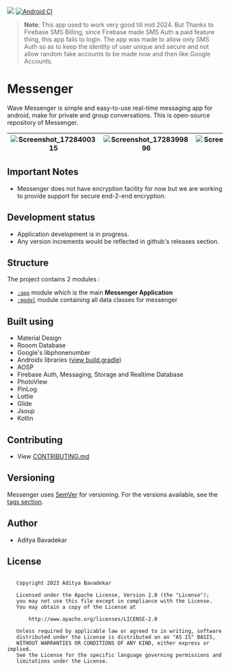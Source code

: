 ![](https://img.shields.io/github/v/release/AdityaBavadekar/Messenger?include_prereleases&label=Messenger)
[![Android CI](https://github.com/AdityaBavadekar/Messenger/actions/workflows/android.yml/badge.svg)](https://github.com/AdityaBavadekar/Messenger-Android/actions/workflows/android.yml)

> **Note**: This app used to work very good till mid 2024. But Thanks to Firebase SMS Billing, since Firebase made SMS Auth a paid feature thing, this app fails to login. The app was made to allow only SMS Auth so as to keep the identity of user unique and secure and not allow random fake accounts to be made now and then like Google Accounts. 

# Messenger
Wave Messenger is simple and easy-to-use real-time messaging app for android, make for private and group conversations.
This is open-source repository of Messenger.

| ![Screenshot_1728400315](https://github.com/user-attachments/assets/1f6fdc0d-2959-44c0-bcdd-93fc0a5b0a12) | ![Screenshot_1728399896](https://github.com/user-attachments/assets/219eb341-ae89-43c7-a454-a8b4528034e6) | ![Screenshot_1728399890](https://github.com/user-attachments/assets/3f8c90ea-848c-45f1-b05f-35388bb01990) | ![Screenshot_1728400318](https://github.com/user-attachments/assets/50321ef1-35c2-424e-9bd5-21ec133c0569)
| ---- | ---- | ---- | ---- |


## Important Notes
- Messenger does not have encryption facility for now but we are working to provide support for secure end-2-end encryption.

## Development status
- Application development is in progress.
- Any version increments would be reflected in github's releases section.


## Structure
The project contains 2 modules :
- [```:app```](/app) module which is the main **Messenger Application**
- [```:model```](/model) module containing all data classes for messenger


## Built using
- Material Design
- Rooom Database
- Google's libphonenumber
- Androidx libraries ([view build.gradle](/app/build.gradle))
- AOSP
- Firebase Auth, Messaging, Storage and Realtime Database
- PhotoView
- PinLog
- Lottie
- Glide
- Jsoup
- Kotlin


## Contributing
- View [CONTRIBUTING.md](/CONTRIBUTING.md)


## Versioning
Messenger uses [SemVer](http://semver.org/) for versioning. 
For the versions available, see the 
[tags section](https://github.com/AdityaBavadekar/Messenger/tags).


## Author
 - Aditya Bavadekar


## License
```

   Copyright 2023 Aditya Bavadekar

   Licensed under the Apache License, Version 2.0 (the "License");
   you may not use this file except in compliance with the License.
   You may obtain a copy of the License at

       http://www.apache.org/licenses/LICENSE-2.0

   Unless required by applicable law or agreed to in writing, software
   distributed under the License is distributed on an "AS IS" BASIS,
   WITHOUT WARRANTIES OR CONDITIONS OF ANY KIND, either express or implied.
   See the License for the specific language governing permissions and
   limitations under the License.

```
